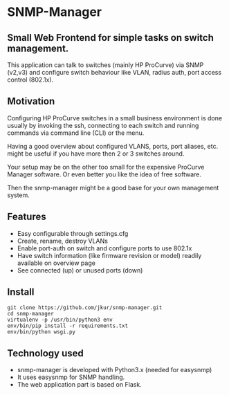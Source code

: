 # SNMP-Manager
## Small Web Frontend for simple tasks on switch management.


This application can talk to switches (mainly HP ProCurve) via SNMP (v2,v3) and configure switch behaviour like VLAN, radius auth, port access control (802.1x).

## Motivation

Configuring HP ProCurve switches in a small business environment is done usually by invoking the ssh, connecting to each switch and running commands via command line (CLI) or the menu.

Having a good overview about configured VLANS, ports, port aliases, etc. might be useful if you have more then 2 or 3 switches around.

Your setup may be on the other too small for the expensive ProCurve Manager software. Or even better you like the idea of free software.


Then the snmp-manager might be a good base for your own management system.

## Features
 * Easy configurable through settings.cfg
 * Create, rename, destroy VLANs
 * Enable port-auth on switch and configure ports to use 802.1x
 * Have switch information (like firmware revision or model) readily available on overview page
 * See connected (up) or unused ports (down)

## Install
```shell
git clone https://github.com/jkur/snmp-manager.git
cd snmp-manager
virtualenv -p /usr/bin/python3 env
env/bin/pip install -r requirements.txt
env/bin/python wsgi.py
```


## Technology used
 * snmp-manager is developed with Python3.x (needed for easysnmp)
 * It uses easysnmp for SNMP handling. 
 * The web application part is based on Flask.

